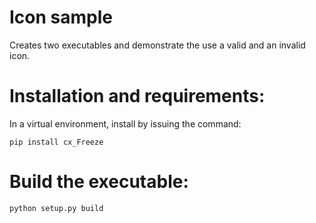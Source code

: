 # Icon sample

Creates two executables and demonstrate the use a valid and an invalid icon.

# Installation and requirements:

In a virtual environment, install by issuing the command:

```
pip install cx_Freeze
```

# Build the executable:

```
python setup.py build
```
